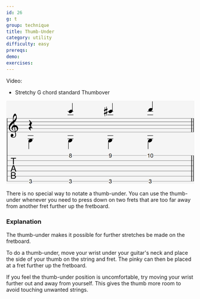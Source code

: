 ```yaml
---
id: 26
g: t
group: technique
title: Thumb-Under
category: utility
difficulty: easy
prereqs: 
demo: 
exercises:
---
```


Video:
- Stretchy G chord standard Thumbover

<div class="tabImg">
  <img src="thumb-under.jpg" />
</div>

There is no special way to notate a thumb-under. You can use the thumb-under whenever you need to press down on two frets that are too far away from another fret further up the fretboard.

### Explanation

The thumb-under makes it possible for further stretches be made on the fretboard. 

To do a thumb-under, move your wrist under your guitar's neck and place the side of your thumb on the string and fret. The pinky can then be placed at a fret further up the fretboard.

If you feel the thumb-under position is uncomfortable, try moving your wrist further out and away from yourself. This gives the thumb more room to avoid touching unwanted strings.